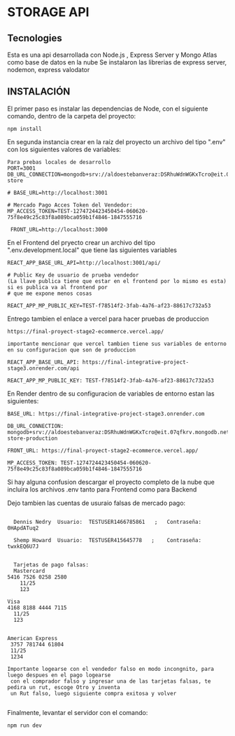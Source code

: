 # STORAGE API

## Tecnologies

Esta es una api desarrollada con Node.js , Express Server y Mongo Atlas como base de datos en la nube
Se instalaron las librerias de express server, nodemon, express valodator

## INSTALACIÓN

El primer paso es instalar las dependencias de Node, con el siguiente comando, dentro de la carpeta del proyecto:

```
npm install

```

En segunda instancia crear en la raíz del proyecto un archivo del tipo ".env" con los siguientes valores de variables:

```
Para prebas locales de desarrollo
PORT=3001
DB_URL_CONNECTION=mongodb+srv://aldoestebanveraz:DSRhuWdnWGKxTcro@eit.07qfkrv.mongodb.net/figures-store

# BASE_URL=http://localhost:3001

# Mercado Pago Acces Token del Vendedor:
MP_ACCESS_TOKEN=TEST-1274724423450454-060620-75f8e49c25c83f8a089bca059b1f4846-1847555716

 FRONT_URL=http://localhost:3000

```

En el Frontend del pryecto crear un archivo del tipo ".env.development.local" que tiene las siguientes variables

```
REACT_APP_BASE_URL_API=http://localhost:3001/api/

# Public Key de usuario de prueba vendedor
(La llave publica tiene que estar en el frontend por lo mismo es esta) si es publica va al frontend por
# que me expone menos cosas

REACT_APP_MP_PUBLIC_KEY=TEST-f78514f2-3fab-4a76-af23-88617c732a53

```

Entrego tambien el enlace a vercel para hacer pruebas de produccion

```
https://final-proyect-stage2-ecommerce.vercel.app/

importante mencionar que vercel tambien tiene sus variables de entorno en su configuracion que son de produccion

REACT_APP_BASE_URL_API: https://final-integrative-project-stage3.onrender.com/api

REACT_APP_MP_PUBLIC_KEY: TEST-f78514f2-3fab-4a76-af23-88617c732a53

```

En Render dentro de su configuracion de variables de entorno estan las siguientes:

```
BASE_URL: https://final-integrative-project-stage3.onrender.com

DB_URL_CONNECTION: mongodb+srv://aldoestebanveraz:DSRhuWdnWGKxTcro@eit.07qfkrv.mongodb.net/figures-store-production

FRONT_URL: https://final-proyect-stage2-ecommerce.vercel.app/

MP_ACCESS_TOKEN: TEST-1274724423450454-060620-75f8e49c25c83f8a089bca059b1f4846-1847555716

```

Si hay alguna confusion descargar el proyecto completo de la nube que incluira los archivos .env tanto para Frontend como para Backend

Dejo tambien las cuentas de usuraio falsas de mercado pago:

```

  Dennis Nedry  Usuario:  TESTUSER1466785861   ;   Contraseña:  0HApdATuq2

  Shemp Howard  Usuario:  TESTUSER415645778   ;    Contraseña:  twxkEQ6U7J


  Tarjetas de pago falsas:
  Mastercard
5416 7526 0258 2580
    11/25
    123

Visa
4168 8188 4444 7115
  11/25
  123


American Express
 3757 781744 61804
 11/25
 1234

Importante logearse con el vendedor falso en modo incongnito, para luego despues en el pago logearse
 con el comprador falso y ingresar una de las tarjetas falsas, te pedira un rut, escoge Otro y inventa
 un Rut falso, luego siguiente compra exitosa y volver


```

Finalmente, levantar el servidor con el comando:

```
npm run dev

```
